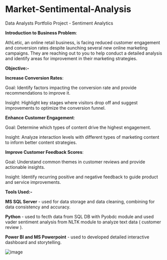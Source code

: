 # Market-Sentimental-Analysis
Data Analysts Portfolio Project - Sentiment Analytics

**Introduction to Business Problem**: 

AthLetic, an online retail business, is facing reduced customer engagement and conversion rates despite launching several new online marketing campaigns. They are reaching out to you to help conduct a detailed analysis and identify areas for improvement in their marketing strategies.

**Objective:-**

**Increase Conversion Rates**:

Goal: Identify factors impacting the conversion rate and provide recommendations to improve it.

Insight: Highlight key stages where visitors drop off and suggest improvements to optimize the conversion funnel.

**Enhance Customer Engagement**:

Goal: Determine which types of content drive the highest engagement. 

Insight: Analyze interaction levels with different types of marketing content to inform better content strategies.

**Improve Customer Feedback Scores**:

Goal: Understand common themes in customer reviews and provide actionable insights.

Insight: Identify recurring positive and negative feedback to guide product and service improvements.

**Tools Used:-**

**MS SQL Server** - used for data storage and data cleaning, combining for data consistency and accuracy.

**Python** - used to fecth data from SQL DB with Pyobdc module and used vader sentiment analysis from NLTK module to analyze text data ( customer review ).

**Power BI and MS Powerpoint** - used to developed detailed interactive dashboard and storytelling.

![image](https://github.com/user-attachments/assets/ec37c6b1-eebf-4a69-aa79-ad004a11221a)


